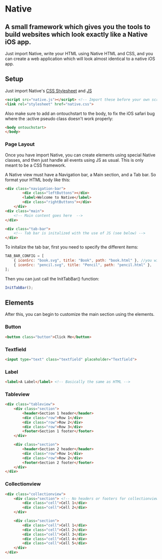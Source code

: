 # Native
## A small framework which gives you the tools to build websites which look exactly like a Native iOS app.

Just import Native, write your HTML using Native HTML and CSS, and you can create a web application which will look almost identical to a native iOS app.

## Setup
Just import Native's [CSS Stylesheet](Src/native.css) and [JS](Src/native.js)
```html
<script src="native.js"></script> <!-- Import these before your own scripts -->
<link rel="stylesheet" href="native.css">
```

Also make sure to add an ontouchstart to the body, to fix the iOS safari bug where the :active pseudo class doesn't work properly:
```html
<body ontouchstart>
</body>
```

### Page Layout
Once you have import Native, you can create elements using special Native classes, and then just handle all events using JS as usual. This is only meant to be a CSS framework.

A Native view must have a Navigation bar, a Main section, and a Tab bar. So format your HTML body like this:
```html
<div class="navigation-bar">
        <div class="leftButtons"></div>
        <label>Welcome to Native</label>
        <div class="rightButtons"></div>
    </div>
<div class="main">
    <!-- Main content goes here  -->
</div>

<div class="tab-bar">
    <!-- Tab bar is initalized with the use of JS (see below) -->
</div>
```

To initalize the tab bar, first you need to specify the different items:
```javascript
TAB_BAR_CONFIG = [
    { iconSrc: "book.svg", title: "Book", path: "book.html" }, //you will need to have these icons and html files stored locally
    { iconSrc: "pencil.svg", title: "Pencil", path: "pencil.html" },
];
```

Then you can just call the InitTabBar() function:
```javascript
InitTabBar();
```

## Elements
After this, you can begin to customize the main section using the elements.

### Button
```html
<button class="button">Click Me</button>
```

### Textfield
```html
<input type="text" class="textfield" placeholder="Textfield">
```

### Label
```html
<label>A Label</label> <!-- Basically the same as HTML -->
```


### Tableview
```html
<div class="tableview">
    <div class="section">
        <header>Section 1 header</header>
        <div class="row">Row 1</div>
        <div class="row">Row 2</div>
        <div class="row">Row 3</div>
        <footer>Section 1 footer</footer>
    </div>

    <div class="section">
        <header>Section 2 header</header>
        <div class="row">Row 1</div>
        <div class="row">Row 2</div>
        <footer>Section 2 footer</footer>
    </div>
</div>
```

### Collectionview
```html
<div class="collectionview">
    <div class="section"> <!-- No headers or footers for collectionviews-->
        <div class="cell">Cell 1</div>
        <div class="cell">Cell 2</div>
    </div>

    <div class="section">
        <div class="cell">Cell 1</div>
        <div class="cell">Cell 2</div>
        <div class="cell">Cell 3</div>
        <div class="cell">Cell 4</div>
        <div class="cell">Cell 5</div>
    </div>
</div>
```